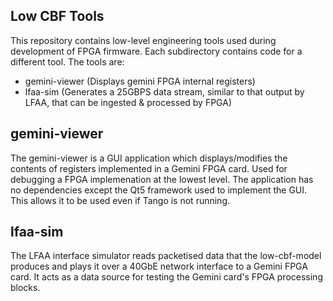 ## Low CBF Tools

This repository contains low-level engineering tools used during development of FPGA firmware. Each subdirectory contains code for a different tool. The tools are:
* gemini-viewer (Displays gemini FPGA internal registers)
* lfaa-sim (Generates a 25GBPS data stream, similar to that output by LFAA, that can be ingested & processed by FPGA)

## gemini-viewer
The gemini-viewer is a GUI application which displays/modifies the contents of registers implemented in a Gemini FPGA card. Used for debugging a FPGA implemenation at the lowest level. The application has no dependencies except the Qt5 framework used to implement the GUI. This allows it to be used even if Tango is not running.

## lfaa-sim
The LFAA interface simulator reads packetised data that the low-cbf-model produces and plays it over a 40GbE network interface to a Gemini FPGA card. It acts as a data source for testing the Gemini card's FPGA processing blocks. 
